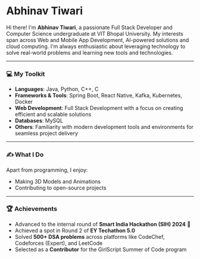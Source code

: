 # Abhinav Tiwari

Hi there! I'm **Abhinav Tiwari**, a passionate Full Stack Developer and Computer Science undergraduate at VIT Bhopal University. My interests span across Web and Mobile App Development, AI-powered solutions and cloud computing. I'm always enthusiastic about leveraging technology to solve real-world problems and learning new tools and technologies.

---

### 💻 My Toolkit
- **Languages**: Java, Python, C++, C
- **Frameworks & Tools**: Spring Boot, React Native, Kafka, Kubernetes, Docker
- **Web Development**: Full Stack Development with a focus on creating efficient and scalable solutions
- **Databases**: MySQL
- **Others**: Familiarity with modern development tools and environments for seamless project delivery

---

### ✍️ What I Do
Apart from programming, I enjoy:
- Making 3D Models and Animations
- Contributing to open-source projects

---

### 🏆 Achievements
- Advanced to the internal round of **Smart India Hackathon (SIH) 2024** 🏅
- Achieved a spot in Round 2 of **EY Techathon 5.0**
- Solved **500+ DSA problems** across platforms like CodeChef, Codeforces (Expert), and LeetCode
- Selected as a **Contributor** for the GirlScript Summer of Code program

